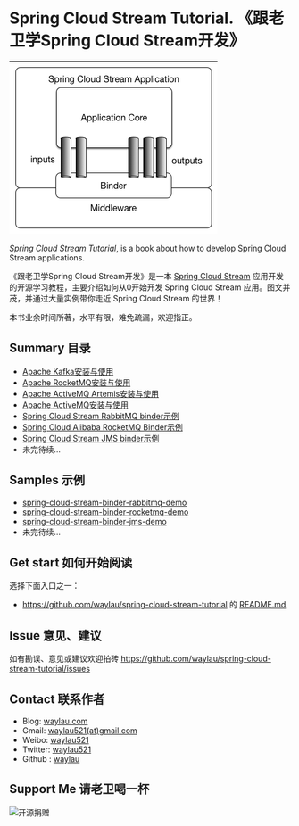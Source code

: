 # Spring Cloud Stream Tutorial. 《跟老卫学Spring Cloud Stream开发》

![](images/SCSt-with-binder.png)

*Spring Cloud Stream Tutorial*, is a book about how to develop Spring Cloud Stream applications.



《跟老卫学Spring Cloud Stream开发》是一本 [Spring Cloud Stream](https://spring.io/projects/spring-cloud-stream) 应用开发的开源学习教程，主要介绍如何从0开始开发 Spring Cloud Stream 应用。图文并茂，并通过大量实例带你走近 Spring Cloud Stream 的世界！



本书业余时间所著，水平有限，难免疏漏，欢迎指正。



## Summary 目录

* [Apache Kafka安装与使用](https://waylau.com/apache-kafka-quickstart/)
* [Apache RocketMQ安装与使用](https://waylau.com/apache-rocketmq-quickstart/)
* [Apache ActiveMQ Artemis安装与使用](https://waylau.com/apache-activemq-artemis-quickstart/)
* [Apache ActiveMQ安装与使用](https://waylau.com/apache-activemq-quickstart/)
* [Spring Cloud Stream RabbitMQ binder示例](docs/spring-initializr-cloud-stream-rabbitmq.md)
* [Spring Cloud Alibaba RocketMQ Binder示例](docs/spring-initializr-cloud-stream-rocketmq.md)
* [Spring Cloud Stream JMS binder示例](docs/spring-initializr-cloud-stream-jms.md)
* 未完待续...

## Samples 示例

* [spring-cloud-stream-binder-rabbitmq-demo](samples/spring-cloud-stream-binder-rabbitmq-demo)
* [spring-cloud-stream-binder-rocketmq-demo](samples/spring-cloud-stream-binder-rocketmq-demo)
* [spring-cloud-stream-binder-jms-demo](samples/spring-cloud-stream-binder-jms-demo)
* 未完待续...


## Get start 如何开始阅读

选择下面入口之一：

* <https://github.com/waylau/spring-cloud-stream-tutorial> 的 [README.md](https://github.com/waylau/spring-cloud-stream-tutorial/blob/master/README.md)



## Issue 意见、建议

如有勘误、意见或建议欢迎拍砖 <https://github.com/waylau/spring-cloud-stream-tutorial/issues>

## Contact 联系作者

* Blog: [waylau.com](http://waylau.com)
* Gmail: [waylau521(at)gmail.com](mailto:waylau521@gmail.com)
* Weibo: [waylau521](http://weibo.com/waylau521)
* Twitter: [waylau521](https://twitter.com/waylau521)
* Github : [waylau](https://github.com/waylau)


## Support Me 请老卫喝一杯

![开源捐赠](https://waylau.com/images/showmethemoney-sm.jpg)
